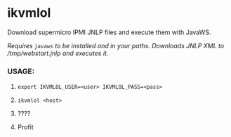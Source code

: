 ikvmlol
=======

Download supermicro IPMI JNLP files and execute them with JavaWS.

_Requires `javaws` to be installed and in your paths._
_Downloads JNLP XML to /tmp/webstart.jnlp and executes it._

### USAGE:

1) `export IKVMLOL_USER=<user> IKVMLOL_PASS=<pass>`

2) `ikvmlol <host>`

3) ????

4) Profit
